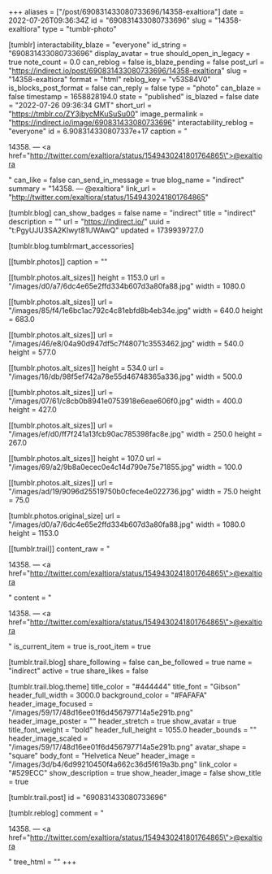 +++
aliases = ["/post/690831433080733696/14358-exaltiora"]
date = 2022-07-26T09:36:34Z
id = "690831433080733696"
slug = "14358-exaltiora"
type = "tumblr-photo"

[tumblr]
interactability_blaze = "everyone"
id_string = "690831433080733696"
display_avatar = true
should_open_in_legacy = true
note_count = 0.0
can_reblog = false
is_blaze_pending = false
post_url = "https://indirect.io/post/690831433080733696/14358-exaltiora"
slug = "14358-exaltiora"
format = "html"
reblog_key = "v53S84V0"
is_blocks_post_format = false
can_reply = false
type = "photo"
can_blaze = false
timestamp = 1658828194.0
state = "published"
is_blazed = false
date = "2022-07-26 09:36:34 GMT"
short_url = "https://tmblr.co/ZY3jbycMKuSuSu00"
image_permalink = "https://indirect.io/image/690831433080733696"
interactability_reblog = "everyone"
id = 6.908314330807337e+17
caption = "<p>14358. — <a href=\"http://twitter.com/exaltiora/status/1549430241801764865\">@exaltiora</a></p>"
can_like = false
can_send_in_message = true
blog_name = "indirect"
summary = "14358. — @exaltiora"
link_url = "http://twitter.com/exaltiora/status/1549430241801764865"

[tumblr.blog]
can_show_badges = false
name = "indirect"
title = "indirect"
description = ""
url = "https://indirect.io/"
uuid = "t:PgyUJU3SA2Klwyt81UWAwQ"
updated = 1739939727.0

[tumblr.blog.tumblrmart_accessories]

[[tumblr.photos]]
caption = ""

[[tumblr.photos.alt_sizes]]
height = 1153.0
url = "/images/d0/a7/6dc4e65e2ffd334b607d3a80fa88.jpg"
width = 1080.0

[[tumblr.photos.alt_sizes]]
url = "/images/85/f4/1e6bc1ac792c4c81ebfd8b4eb34e.jpg"
width = 640.0
height = 683.0

[[tumblr.photos.alt_sizes]]
url = "/images/46/e8/04a90d947df5c7f48071c3553462.jpg"
width = 540.0
height = 577.0

[[tumblr.photos.alt_sizes]]
height = 534.0
url = "/images/16/db/98f5ef742a78e55d46748365a336.jpg"
width = 500.0

[[tumblr.photos.alt_sizes]]
url = "/images/07/61/c8cb0b8941e0753918e6eae606f0.jpg"
width = 400.0
height = 427.0

[[tumblr.photos.alt_sizes]]
url = "/images/ef/d0/ff7f241a13fcb90ac785398fac8e.jpg"
width = 250.0
height = 267.0

[[tumblr.photos.alt_sizes]]
height = 107.0
url = "/images/69/a2/9b8a0ecec0e4c14d790e75e71855.jpg"
width = 100.0

[[tumblr.photos.alt_sizes]]
url = "/images/ad/19/9096d25519750b0cfece4e022736.jpg"
width = 75.0
height = 75.0

[tumblr.photos.original_size]
url = "/images/d0/a7/6dc4e65e2ffd334b607d3a80fa88.jpg"
width = 1080.0
height = 1153.0

[[tumblr.trail]]
content_raw = "<p>14358. — <a href=\"http://twitter.com/exaltiora/status/1549430241801764865\">@exaltiora</a></p>"
content = "<p>14358. &mdash; <a href=\"http://twitter.com/exaltiora/status/1549430241801764865\">@exaltiora</a></p>"
is_current_item = true
is_root_item = true

[tumblr.trail.blog]
share_following = false
can_be_followed = true
name = "indirect"
active = true
share_likes = false

[tumblr.trail.blog.theme]
title_color = "#444444"
title_font = "Gibson"
header_full_width = 3000.0
background_color = "#FAFAFA"
header_image_focused = "/images/59/17/48d16ee01f6d456797714a5e291b.png"
header_image_poster = ""
header_stretch = true
show_avatar = true
title_font_weight = "bold"
header_full_height = 1055.0
header_bounds = ""
header_image_scaled = "/images/59/17/48d16ee01f6d456797714a5e291b.png"
avatar_shape = "square"
body_font = "Helvetica Neue"
header_image = "/images/3d/b4/6d99210450f4a662c36d5f619a3b.png"
link_color = "#529ECC"
show_description = true
show_header_image = false
show_title = true

[tumblr.trail.post]
id = "690831433080733696"

[tumblr.reblog]
comment = "<p>14358. — <a href=\"http://twitter.com/exaltiora/status/1549430241801764865\">@exaltiora</a></p>"
tree_html = ""
+++
